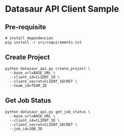 # Datasaur API Client Sample

## Pre-requisite

```
# install dependencies
pip install -r src/requirements.txt
```

## Create Project

```
python datasaur_api.py create_project \
  --base_url=BASE_URL \
  --client_id=CLIENT_ID \
  --client_secret=CLIENT_SECRET \
  --team_id=TEAM_ID
```

## Get Job Status

```
python datasaur_api.py get_job_status \
  --base_url=BASE_URL \
  --client_id=CLIENT_ID \
  --client_secret=CLIENT_SECRET \
  --job_id=JOB_ID
```
